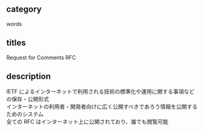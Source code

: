 ## category

words

## titles

Request for Comments
RFC

## description

IETF によるインターネットで利用される技術の標準化や運用に関する事項などの保存・公開形式  
インターネットの利用者・開発者向けに広く公開すべきであろう情報を公開するためのシステム  
全ての RFC はインターネット上に公開されており、誰でも閲覧可能
